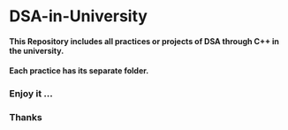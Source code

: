 # DSA-in-University

#### This Repository includes all practices or projects of DSA through C++ in the university.
#### Each practice has its separate folder.

### Enjoy it ...
### Thanks 
